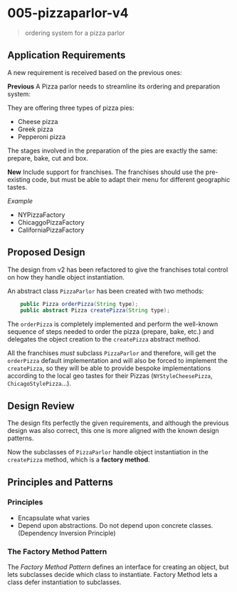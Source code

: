 # 005-pizzaparlor-v4
> ordering system for a pizza parlor

## Application Requirements

A new requirement is received based on the previous ones:

**Previous**
A Pizza parlor needs to streamline its ordering and preparation system:

They are offering three types of pizza pies:
+ Cheese pizza
+ Greek pizza
+ Pepperoni pizza

The stages involved in the preparation of the pies are exactly the same: prepare, bake, cut and box.

**New**
Include support for franchises. The franchises should use the pre-existing code, but must be able to adapt their menu for different geographic tastes.

*Example*
+ NYPizzaFactory
+ ChicaggoPizzaFactory
+ CaliforniaPizzaFactory


## Proposed Design
The design from v2 has been refactored to give the franchises total control on how they handle object instantiation.

An abstract class `PizzaParlor` has been created with two methods:

```java
    public Pizza orderPizza(String type);
    public abstract Pizza createPizza(String type);
```

The `orderPizza` is completely implemented and perform the well-known sequence of steps needed to order the pizza (prepare, bake, etc.) and delegates the object creation to the `createPizza` abstract method.

All the franchises *must* subclass `PizzaParlor` and therefore, will get the `orderPizza` default implementation and will also be forced to implement the `createPizza`, so they will be able to provide bespoke implementations according to the local geo tastes for their Pizzas (`NYStyleCheesePizza`, `ChicagoStylePizza`...). 


## Design Review
The design fits perfectly the given requirements, and although the previous design was also correct, this one is more aligned with the known design patterns.

Now the subclasses of `PizzaParlor` handle object instantiation in the `createPizza` method, which is a **factory method**.


## Principles and Patterns
### Principles
+ Encapsulate what varies
+ Depend upon abstractions. Do not depend upon concrete classes. (Dependency Inversion Principle)

### The Factory Method Pattern
The *Factory Method Pattern* defines an interface for creating an object, but lets subclasses decide which class to instantiate.
Factory Method lets a class defer instantiation to subclasses.

 